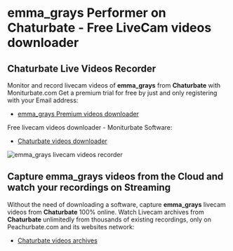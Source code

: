 # emma_grays Performer on Chaturbate - Free LiveCam videos downloader

## Chaturbate Live Videos Recorder

Monitor and record livecam videos of **emma_grays** from **Chaturbate** with Moniturbate.com
Get a premium trial for free by just and only registering with your Email address:
* [emma_grays Premium videos downloader](https://moniturbate.com/request-demo-licence-key.html)

Free livecam videos downloader - Moniturbate Software:
* [Chaturbate videos downloader](https://moniturbate.com/moniturbate-download-software.html)

![emma_grays livecam videos recorder](https://peachurnet.com/templates/moniturbate-software.png)


## Capture emma_grays videos from the Cloud and watch your recordings on Streaming

Without the need of downloading a software, capture **emma_grays** livecam videos from **Chaturbate** 100% online.
Watch Livecam archives from **Chaturbate** unlimitedly from thousands of existing recordings, only on Peachurbate.com and its websites network:
* [Chaturbate videos archives](https://peachurnet.com/)